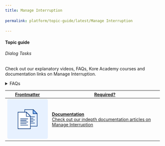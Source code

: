 ```yaml
---
title: Manage Interruption

permalink: platform/topic-guide/latest/Manage Interruption

---
```


#### Topic guide
###### Dialog Tasks

  Check out our explanatory videos, FAQs, Kore Academy courses and documentation links on Manage Interruption.

<details>
  <summary>FAQs
  </summary>

  <a class="doc-link" target="_blank" href="https://developer.kore.ai/docs/bots/bot-builder-tool/dialog-task/dialog-tasks/">
 
  What are Dialog Tasks?

</a>

<a class="doc-link" target="_blank" href="https://developer.kore.ai/docs/bots/bot-builder-tool/dialog-task/dialog-tasks/#creating-a-dialog-task">
 
  How to create a Dialog task?

</a>


<a class="doc-link" target="_blank" href="https://developer.kore.ai/docs/bots/bot-builder-tool/dialog-task/working-with-the-user-intent-node/">
 
  What are sub intents?

</a>


<a class="doc-link" target="_blank" href="https://developer.kore.ai/docs/bots/bot-builder-tool/dialog-task/managing-dialogs/">

  How to Manage Dialog Components?

</a>

<a class="doc-link" target="_blank" href="https://developer.kore.ai/docs/bots/publish/publishing-bot/">

  What is Dialog status?

</a>

<a class="doc-link" target="_blank" href="https://developer.kore.ai/docs/bots/bot-intelligence/interruption-handling-context-switching-intents/">

  What are interruptions and how to manage them?

</a>

</details>

<a class="doc-link" target="_blank" href="https://developer.kore.ai/docs/bots/bot-intelligence/interruption-handling-context-switching-intents/">
 

| Frontmatter | Required? |
|-------------|-------------|
| ![alt text](images/docIcon.svg "Title") | **Documentation**  <br /> Check out our indepth documentation articles on Manage Interruption | 


</a>
